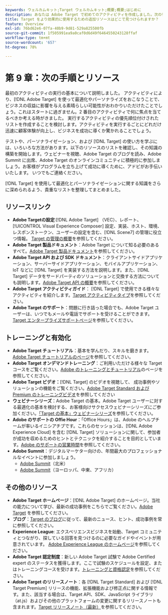 ```yaml
---
keywords: ウェルカムキット;Target ウェルカムキット;概要;概要;はじめに
description: あなたは Adobe Target で初めてのアクティビティを作成しました。次の手順この記事では、その他のリソース、トレーニングチュートリアル、ハウツービデオへのリンクを参照できます。
title: Target をより効果的に使用するための追加リソースはどこで見つけられますか？
feature: Overview
exl-id: 76bd62e6-07fa-40b9-9d81-529a825500fb
source-git-commit: 1f505991ea9a0caf0d6d49f6464550243128ffaf
workflow-type: tm+mt
source-wordcount: '657'
ht-degree: 78%

---
```


# 第 9 章：次の手順とリソース

最初のアクティビティの実行の基本について説明しました。 アクティビティにより、[!DNL Adobe Target] を使って最適化やパーソナライズをおこなうことで、ビジネスの収益に影響を与える素晴らしい可能性がおわかりいただけたことでしょう。これはスタートに過ぎません。2 番目のアクティビティで何に焦点を当てるべきか考える時がきました。 実行するアクティビティの優先順位付けされたリストを作成することを検討します。アクティビティを実行するごとにどれだけ迅速に顧客体験が向上し、ビジネスを成功に導くか驚かれることでしょう。

テストや、パーソナライゼーション、および [!DNL Target] の使い方を学ぶには、いろいろな方法があります。以下のリソースのリストを確認し、その知識の構築を開始します。ウェビナーを視聴、Adobe Target のブログを読み、Adobe Summit に出席、Adobe Target のオンラインコミュニティに積極的に参加しましょう。お客様がプログラムを立ち上げて成功に導くために、アドビがお手伝いいたします。 いつでもご連絡ください。

[!DNL Target] を使用して最適化とパーソナライゼーションに関する知識をさらに深められるよう、貴重なリストを整理してまとめました。

## リソースリンク

* **Adobe Targetの設定**:[!DNL Adobe Target] （VEC）、レポート、[!UICONTROL Visual Experience Composer] 設定、実装、ホスト、環境、レスポンストークン、ユーザーの設定を含む、[!DNL Scene7] の管理に役立つ情報。 [Target の管理の概要](/help/main/administrating-target/administrating-target.md)を参照してください。
* **Adobe Target 製品ドキュメント**：Adobe Target について知る必要のあるすべて。[Adobe Target 製品ドキュメント](https://experienceleague.adobe.com/docs/target/using/target-home.html?lang=ja)を参照してください。
* **Adobe Target API および SDK ドキュメント**：クライアントサイドアプリケーション、サーバーサイドアプリケーション、モバイルアプリケーション、IoT などに [!DNL Target] を実装する方法を説明します。また、[!DNL Target] データをサードパーティのソリューションと交換する方法についても説明します。[Adobe Target API の概要](/help/main/api/api-overview.md)を参照してください。
* **Adobe Target アクティビティガイド**： [!DNL Target] で使用できる様々なアクティビティを紹介します。[Target アクティビティタイプ](/help/main/c-activities/target-activities-guide.md)を参照してください。
* **Adobe Target のサポート**：問題に行き詰った場合でも、Adobe Target ユーザーは、いつでもメールや電話でサポートを受けることができます。[Target エンタープライズサポートページ](https://helpx.adobe.com/jp/contact/enterprise-support.ec.html#target)を参照してください。

## トレーニングと有効化

* **Adobe Target チュートリアル**：基本を学んだり、スキルを磨きます。[Adobe Target チュートリアルのページ](https://experienceleague.adobe.com/docs/target-learn/tutorials/overview.html?lang=ja)を参照してください。
* **Adobe Target オンデマンドトレーニング**：ご利用いただける様々な Target コースをご覧ください。[Adobe のトレーニングとチュートリアル](https://helpx.adobe.com/jp/learning.html?promoid=KAUDK)のページを参照してください。
* **Adobe Target ビデオ：**[!DNL Target] のビデオを視聴して、 成功事例やソリューションの機能をご覧ください。[Adobe Target Standard および Premium のトレーニングビデオ](/help/main/c-intro/target-standard-premium-training-videos.md)を参照してください
* **ウェビナーシリーズ**：Adobe Target の基本。Adobe Target ユーザーに対する最適化の基本を検討する、お客様向けサクセスウェビナーシリーズにご参加ください。[「Target の基本」ウェビナーシリーズ](/help/main/cmp-resources-and-contact-information.md#concept_11902FAC95C64479AABE020557A7EEE4)を参照してください。
* **Adobe のサポートの Offie Hour**：「Office Hours」は、Adobe のヘルプチームが率いるイニシアチブです。これらのセッションは、[!DNL Adobe Experience Cloud] を含む [!DNL Target] ソリューションに関して、参加者が成功を収めるためのヒントとテクニックを紹介することを目的としています。[Adobe のサポートの営業時間](/help/main/cmp-resources-and-contact-information.md#concept_58EA30379D3B48C4848BA2A8C464A5B7)を参照してください。
* **Adobe Summit**：デジタルマーケター向けの、年間最大のプロフェッショナルなイベントに参加しましょう。
   * [Adobe Summit](https://summit.adobe.com/na/)（北米）
   * [Adobe Summit](https://summit-emea.adobe.com/emea/)（ヨーロッパ、中東、アフリカ）

## その他のリソース

* **Adobe Target ホームページ**：[!DNL Adobe Target] のホームページ。当社の能力について学び、最新の成功事例をこちらでご覧ください。[Adobe Target](https://www.adobe.com/jp/marketing/target.html) を参照してください。
* **ブログ**：[Target のブログ](https://blog.adobe.com/en/topics/target)に従って、最新のニュース、ヒント、成功事例を常に参照してください。
* **Experience League**: エクスペリエンスビジネスを始動、Target コミュニティとつながり、探している回答を見つけるのに必要なガイドやイベントが用意されています。 [Adobe Experience League のホームページ](https://experienceleague.adobe.com/?lang=ja#home)を参照してください。
* **Adobe Target 認定制度**：新しい Adobe Target 試験で Adobe Certified expert のステータスを獲得します。ここで試験のスケジュールを設定、またはトレーニングコースを受けます。[トレーニングと資格認定](/help/main/c-intro/training-and-certification.md)を参照してください。
* **Adobe Target のリリースノート**：各 [!DNL Target Standard] および [!DNL Target Premium] リリースの機能、拡張機能および修正点に関する情報です。また、該当する場合は、Target API、SDK、JavaScript ライブラリ（at.js）およびその他のプラットフォームの変更に関するリリースノートも含まれます。[Target リリースノート（最新）](/help/main/r-release-notes/release-notes.md)を参照してください。
